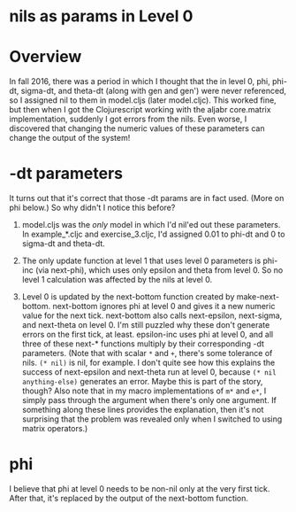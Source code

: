 nils as params in Level 0
====

# Overview

In fall 2016, there was a period in which I thought that the in level 0,
phi, phi-dt, sigma-dt, and theta-dt (along with gen and gen') were never
referenced, so I assigned nil to them in model.cljs (later model.cljc).
This worked fine, but then when I got the Clojurescript working with
the aljabr core.matrix implementation, suddenly I got errors from the
nils.  Even worse, I discovered that changing the numeric values of
these parameters can change the output of the system!

# -dt parameters

It turns out that it's correct that those -dt params are in fact used.
(More on phi below.)  So why didn't I notice this before?

1. model.cljs was the *only* model in which I'd nil'ed out these
   parameters.  In example_*.cljc and exercise_3.cljc, I'd assigned 0.01 to
   phi-dt and 0 to sigma-dt and theta-dt.

2. The only update function at level 1 that uses level 0 parameters is
   phi-inc (via next-phi), which uses only epsilon and theta from level 0.
   So no level 1 calculation was affected by the nils at level 0.

3. Level 0 is updated by the next-bottom function created by
   make-next-bottom.  next-bottom ignores phi at level 0 and gives it a
   new numeric value for the next tick.  next-bottom also calls
   next-epsilon, next-sigma, and next-theta on level 0.  I'm still
   puzzled why these don't generate errors on the first tick, at least.
   epsilon-inc uses phi at level 0, and all three of these next-*
   functions multiply by their corresponding -dt parameters.  (Note that
   with scalar `*` and `+`, there's some tolerance of nils.  `(* nil)`
   is nil, for example.  I don't quite see how this explains the success
   of next-epsilon and next-theta run at level 0, because `(* nil
   anything-else)` generates an error.  Maybe this is part of the story,
   though?  Also note that in my macro implementations of `m*` and `e*`,
   I simply pass through the argument when there's only one argument.
   If something along these lines provides the explanation, then it's 
   not surprising that the problem was revealed only when I switched to
   using matrix operators.)

# phi

I believe that phi at level 0 needs to be non-nil only at the very
first tick.  After that, it's replaced by the output of the next-bottom
function.

